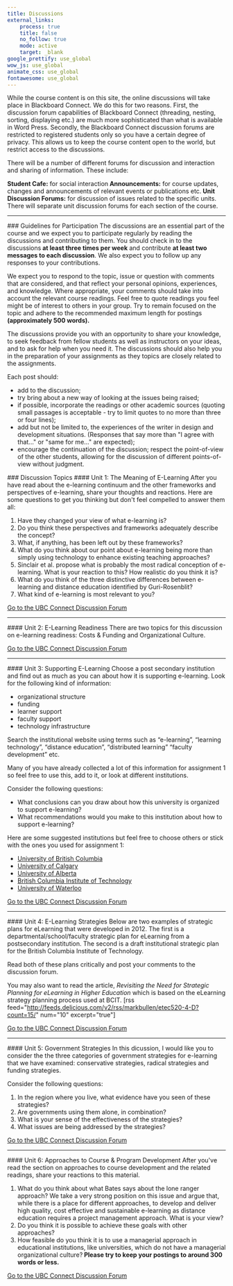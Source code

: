 ```yaml
---
title: Discussions
external_links:
    process: true
    title: false
    no_follow: true
    mode: active
    target: _blank
google_prettify: use_global
wow_js: use_global
animate_css: use_global
fontawesome: use_global
---
```


While the course content is on this site, the online discussions will take place in Blackboard Connect. We do this for two reasons. First, the discussion forum capabilities of Blackboard Connect (threading, nesting, sorting, displaying etc.) are much more sophisticated than what is available in Word Press. Secondly, the Blackboard Connect discussion forums are restricted to registered students only so you have a certain degree of privacy. This allows us to keep the course content open to the world, but restrict access to the discussions.

There will be a number of different forums for discussion and interaction and sharing of information. These include:

<strong>Student Cafe:</strong> for social interaction<strong>
Announcements:</strong> for course updates, changes and announcements of relevant events or publications etc.<strong>
Unit Discussion Forums:</strong> for discussion of issues related to the specific units. There will separate unit discussion forums for each section of the course.
<hr/>
### Guidelines for Participation
The discussions are an essential part of the course and we expect you to participate regularly by reading the discussions and contributing to them. You should check in to the discussions<strong> at least three times per week</strong> and contribute <strong>at least two messages to each discussion</strong>. We also expect you to follow up any responses to your contributions.

We expect you to respond to the topic, issue or question with comments that are considered, and that reflect your personal opinions, experiences, and knowledge. Where appropriate, your comments should take into account the relevant course readings. Feel free to quote readings you feel might be of interest to others in your group. Try to remain focused on the topic and adhere to the recommended maximum length for postings <strong>(approximately 500 words).</strong>

The discussions  provide you with an opportunity to share your knowledge, to seek feedback from fellow students as well as instructors on your ideas, and to ask for help when you need it. The discussions should also help you in the preparation of your assignments as they topics are closely related to the assignments.

Each post should:
<ul>
	<li>add to the discussion;</li>
	<li>try bring about a new way of looking at the issues being raised;</li>
	<li>if possible, incorporate the readings or other academic sources (quoting small passages is acceptable - try to limit quotes to no more than three or four lines);</li>
	<li>add but not be limited to, the experiences of the writer in design and development situations. (Responses that say more than "I  agree with that..." or "same for me..." are expected);</li>
	<li>encourage the continuation of the discussion; respect the point-of-view of the other students, allowing for the discussion of different points-of-view without judgment.</li>
</ul>
### Discussion Topics
#### Unit 1: The Meaning of E-Learning
After you have read about the e-learning continuum and the other frameworks and perspectives of e-learning, share your thoughts and reactions. Here are some questions to get you thinking but don't feel compelled to answer them all:
<ol>
	<li>Have they changed your view of what e-learning is?</li>
	<li>Do you think these perspectives and frameworks adequately describe the concept?</li>
	<li>What, if anything, has been left out by these frameworks?</li>
	<li>What do you think about our point about e-learning being more than simply using technology to enhance existing teaching approaches?</li>
	<li>Sinclair et al. propose what is probably the most radical conception of e-learning. What is your reaction to this? How realistic do you think it is?</li>
	<li>What do you think of the three distinctive differences between e-learning and distance education identified by Guri-Rosenblit?</li>
	<li>What kind of e-learning is most relevant to you?</li>
</ol>
<a href="http://elearning.ubc.ca/connect" target="_blank">Go to the UBC Connect Discussion Forum</a>
<hr/>
#### Unit 2: E-Learning Readiness
There are two topics for this discussion on e-learning readiness: Costs &amp; Funding and Organizational Culture.

<a href="http://elearning.ubc.ca/connect" target="_blank">Go to the UBC Connect Discussion Forum</a>
<hr/>
#### Unit 3: Supporting E-Learning
Choose a post secondary institution and find out as much as you can about how it is supporting e-learning. Look for the following kind of information:
<ul>
	<li>organizational structure</li>
	<li>funding</li>
	<li>learner support</li>
	<li>faculty support</li>
	<li>technology infrastructure</li>
</ul>
Search the institutional website using terms such as “e-learning”, “learning technology”, “distance education”, “distributed learning” “faculty development” etc.

Many of you have already collected a lot of this information for assignment 1 so feel free to use this, add to it, or look at different institutions.

Consider the following questions:
<ul>
	<li>What conclusions can you draw about how this university is organized to support e-learning?</li>
	<li>What recommendations would you make to this institution about how to support e-learning?</li>
</ul>
Here are some suggested institutions but feel free to choose others or stick with the ones you used for assignment 1:
<ul>
	<li><a href="http://www.olt.ubc.ca/" target="_blank">University of British Columbia</a></li>
	<li><a href="http://tlc.ucalgary.ca/elearning" target="_blank">University of Calgary</a></li>
	<li><a href="http://ctl.ualberta.ca/" target="_blank">University of Alberta</a></li>
	<li><a href="http://www.bcit.ca/ltc" target="_blank">British Columbia Institute of Technology</a></li>
	<li><a href="http://cte.uwaterloo.ca/teaching_with_technology/index.html" target="_blank">University of Waterloo</a></li>
</ul>
<a href="http://elearning.ubc.ca/connect" target="_blank">Go to the UBC Connect Discussion Forum</a>
<hr/>
#### Unit 4: E-Learning Strategies
Below are two examples of strategic plans for eLearning that were developed in 2012. The first is a departmental/school/faculty strategic plan for eLearning from a postsecondary institution. The second is a draft institutional strategic plan for the British Columbia Institute of Technology.

Read both of these plans critically and post your comments to the discussion forum.

You may also want to read the article, <em>Revisiting the Need for Strategic Planning for eLearning in Higher Education</em> which is based on the eLearning strategy planning process used at BCIT.
[rss feed="http://feeds.delicious.com/v2/rss/markbullen/etec520-4-D?count=15/" num="10" excerpt="true"]

<a href="http://elearning.ubc.ca/connect" target="_blank">Go to the UBC Connect Discussion Forum</a>
<hr/>
#### Unit 5: Government Strategies
In this dicussion, I would like you to consider the the three categories of government strategies for e-learning that we have examined: conservative strategies, radical strategies and funding strategies.

Consider the following questions:
<ol>
	<li>In the region where you live, what evidence have you seen of these strategies?</li>
	<li>Are governments using them alone, in combination?</li>
	<li>What is your sense of the effectiveness of the strategies?</li>
	<li>What issues are being addressed by the strategies?</li>
</ol>
<a href="http://elearning.ubc.ca/connect" target="_blank">Go to the UBC Connect Discussion Forum</a>
<hr/>
#### Unit 6: Approaches to Course & Program Development
After you've read the section on approaches to course development and the related readings, share your reactions to this material.
<ol>
	<li>What do you think about what Bates says about the lone ranger approach? We take a very strong position on this issue and argue that, while there is a place for different approaches, to develop and deliver high quality, cost effective and sustainable e-learning as distance education requires a project management approach. What is your view?</li>
	<li>Do you think it is possible to achieve these goals with other approaches?</li>
	<li>How feasible do you think it is to use a managerial approach in educational institutions, like universities, which do not have a managerial organizational culture?<strong> Please try to keep your postings to around 300 words or less.</strong></li>
</ol>
<a href="http://elearning.ubc.ca/connect" target="_blank">Go to the UBC Connect Discussion Forum</a>
